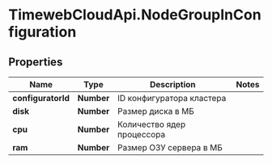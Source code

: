 # TimewebCloudApi.NodeGroupInConfiguration

## Properties

Name | Type | Description | Notes
------------ | ------------- | ------------- | -------------
**configuratorId** | **Number** | ID конфигуратора кластера | 
**disk** | **Number** | Размер диска в МБ | 
**cpu** | **Number** | Количество ядер процессора | 
**ram** | **Number** | Размер ОЗУ сервера в МБ | 


